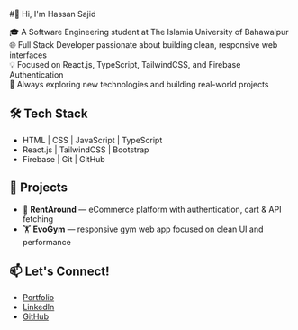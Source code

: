 #👋 Hi, I'm Hassan Sajid

🎓 A Software Engineering student at The Islamia University of Bahawalpur  
🌐 Full Stack Developer passionate about building clean, responsive web interfaces  
💡 Focused on React.js, TypeScript, TailwindCSS, and Firebase Authentication  
🚀 Always exploring new technologies and building real-world projects  

## 🛠 Tech Stack
- HTML | CSS | JavaScript | TypeScript
- React.js | TailwindCSS | Bootstrap
- Firebase | Git | GitHub

## 🧠 Projects
- 🔐 **RentAround** — eCommerce platform with authentication, cart & API fetching  
- 🏋️ **EvoGym** — responsive gym web app focused on clean UI and performance  

## 📫 Let's Connect!
- [Portfolio](https://hassan-sajid-portfolio.netlify.app)
- [LinkedIn](https://www.linkedin.com/in/hassan-sajid-656993302/)
- [GitHub](https://github.com/HassanSajid09)
